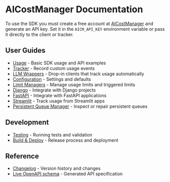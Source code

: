 # AICostManager Documentation

To use the SDK you must create a free account at [AICostManager](https://aicostmanager.com)
and generate an API key. Set it in the `AICM_API_KEY` environment variable or
pass it directly to the client or tracker.

## User Guides

- [Usage](usage.md) - Basic SDK usage and API examples
- [Tracker](tracker.md) - Record custom usage events
- [LLM Wrappers](llm_wrappers.md) - Drop-in clients that track usage automatically
- [Configuration](config.md) - Settings and defaults
- [Limit Managers](limit_managers.md) - Manage usage limits and triggered limits
- [Django](django.md) - Integrate with Django projects
- [FastAPI](fastapi.md) - Integrate with FastAPI applications
- [Streamlit](streamlit.md) - Track usage from Streamlit apps
- [Persistent Queue Manager](persistent_queue_manager.md) - Inspect or repair persistent queues

## Development

- [Testing](testing.md) - Running tests and validation
- [Build & Deploy](build_and_deploy.md) - Release process and deployment

## Reference

- [Changelog](../CHANGELOG.md) - Version history and changes
- [Live OpenAPI schema](/api/v1/openapi.json) - Generated API specification
